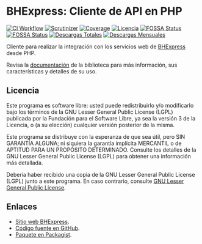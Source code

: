 BHExpress: Cliente de API en PHP
================================

[![CI Workflow](https://github.com/bhexpress/bhexpress-api-client-php/actions/workflows/ci.yml/badge.svg?branch=master&event=push)](https://github.com/bhexpress/bhexpress-api-client-php/actions/workflows/ci.yml?query=branch%3Amaster)
[![Scrutinizer](https://scrutinizer-ci.com/g/bhexpress/bhexpress-api-client-php/badges/quality-score.png?b=master)](https://scrutinizer-ci.com/g/bhexpress/bhexpress-api-client-php/)
[![Coverage](https://scrutinizer-ci.com/g/bhexpress/bhexpress-api-client-php/badges/coverage.png?b=master)](https://scrutinizer-ci.com/g/bhexpress/bhexpress-api-client-php/)
[![Licencia](https://poser.pugx.org/bhexpress/bhexpress-api-client/license)](https://packagist.org/packages/bhexpress/bhexpress-api-client)
[![FOSSA Status](https://app.fossa.com/api/projects/git%2Bgithub.com%2FBHExpress%2Fbhexpress-api-client-php.svg?type=shield&issueType=license)](https://app.fossa.com/projects/git%2Bgithub.com%2FBHExpress%2Fbhexpress-api-client-php?ref=badge_shield&issueType=license)
[![FOSSA Status](https://app.fossa.com/api/projects/git%2Bgithub.com%2FBHExpress%2Fbhexpress-api-client-php.svg?type=shield&issueType=security)](https://app.fossa.com/projects/git%2Bgithub.com%2FBHExpress%2Fbhexpress-api-client-php?ref=badge_shield&issueType=security)
[![Descargas Totales](https://poser.pugx.org/bhexpress/bhexpress-api-client/downloads)](https://packagist.org/packages/bhexpress/bhexpress-api-client)
[![Descargas Mensuales](https://poser.pugx.org/bhexpress/bhexpress-api-client/d/monthly)](https://packagist.org/packages/bhexpress/bhexpress-api-client)

Cliente para realizar la integración con los servicios web de [BHExpress](https://www.bhexpress.cl) desde PHP.

Revisa la [documentación](https://api-client-php.docs.bhexpress.cl/guide/index.html) de la biblioteca para más información, sus características y detalles de su uso.

Licencia
--------

Este programa es software libre: usted puede redistribuirlo y/o modificarlo
bajo los términos de la GNU Lesser General Public License (LGPL) publicada
por la Fundación para el Software Libre, ya sea la versión 3 de la Licencia,
o (a su elección) cualquier versión posterior de la misma.

Este programa se distribuye con la esperanza de que sea útil, pero SIN
GARANTÍA ALGUNA; ni siquiera la garantía implícita MERCANTIL o de APTITUD
PARA UN PROPÓSITO DETERMINADO. Consulte los detalles de la GNU Lesser General
Public License (LGPL) para obtener una información más detallada.

Debería haber recibido una copia de la GNU Lesser General Public License
(LGPL) junto a este programa. En caso contrario, consulte
[GNU Lesser General Public License](http://www.gnu.org/licenses/lgpl.html).

Enlaces
-------

- [Sitio web BHExpress](https://www.bhexpress.cl).
- [Código fuente en GitHub](https://github.com/BHExpress/bhexpress-api-client-php).
- [Paquete en Packagist](https://packagist.org/packages/bhexpress/bhexpress-api-client).
